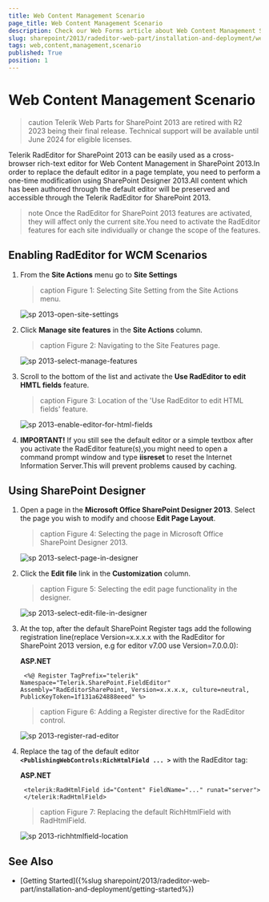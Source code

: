 ```yaml
---
title: Web Content Management Scenario
page_title: Web Content Management Scenario
description: Check our Web Forms article about Web Content Management Scenario.
slug: sharepoint/2013/radeditor-web-part/installation-and-deployment/web-content-management-scenario
tags: web,content,management,scenario
published: True
position: 1
---
```


# Web Content Management Scenario

>caution Telerik Web Parts for SharePoint 2013 are retired with R2 2023 being their final release. Technical support will be available until June 2024 for eligible licenses.

Telerik RadEditor for SharePoint 2013 can be easily used as a cross-browser rich-text editor for Web Content Management in SharePoint 2013.In order to replace the default editor in a page template, you need to perform a one-time modification using SharePoint Designer 2013.All content which has been authored through the default editor will be preserved and accessible through the Telerik RadEditor for SharePoint 2013.



>note Once the RadEditor for SharePoint 2013 features are activated, they will affect only the current site.You need to activate the RadEditor features for each site individually or change the scope of the features.

## Enabling RadEditor for WCM Scenarios



1. From the **Site Actions** menu go to **Site Settings**

	>caption Figure 1: Selecting Site Setting from the Site Actions menu.
	
	![sp 2013-open-site-settings](images/sp2013-open-site-settings.png)

1. Click **Manage site features** in the **Site Actions** column.

	>caption Figure 2: Navigating to the Site Features page.

	![sp 2013-select-manage-features](images/sp2013-select-manage-features.png)

1. Scroll to the bottom of the list and activate the **Use RadEditor to edit HMTL fields** feature.

	>caption Figure 3: Location of the 'Use RadEditor to edit HTML fields' feature.

	![sp 2013-enable-editor-for-html-fields](images/sp2013-enable-editor-for-html-fields.png)

1. **IMPORTANT!** If you still see the default editor or a simple textbox after you activate the RadEditor feature(s),you might need to open a command prompt window and type **iisreset** to reset the Internet Information Server.This will prevent problems caused by caching.


## Using SharePoint Designer

1. Open a page in the **Microsoft Office SharePoint Designer 2013**. Select the page you wish to modify and choose **Edit Page Layout**.

	>caption Figure 4: Selecting the page in Microsoft Office SharePoint Designer 2013.

	![sp 2013-select-page-in-designer](images/sp2013-select-page-in-designer.png)

1. Click the **Edit file** link in the **Customization** column.

	>caption Figure 5: Selecting the edit page functionality in the designer.

	![sp 2013-select-edit-file-in-designer](images/sp2013-select-edit-file-in-designer.png)

1. At the top, after the default SharePoint Register tags add the following registration line(replace Version=x.x.x.x with the RadEditor for SharePoint 2013 version, e.g for editor v7.00 use Version=7.0.0.0):

	**ASP.NET**

		<%@ Register TagPrefix="telerik" Namespace="Telerik.SharePoint.FieldEditor" Assembly="RadEditorSharePoint, Version=x.x.x.x, culture=neutral, PublicKeyToken=1f131a624888eeed" %>  


	>caption Figure 6: Adding a Register directive for the RadEditor control.

	![sp 2013-register-rad-editor](images/sp2013-register-rad-editor.png)

1. Replace the tag of the default editor **`<PublishingWebControls:RichHtmlField ... >`** with the RadEditor tag:

	**ASP.NET**

		<telerik:RadHtmlField id="Content" FieldName="..." runat="server">
		</telerik:RadHtmlField>


	>caption Figure 7: Replacing the default RichHtmlField with RadHtmlField.

	![sp 2013-richhtmlfield-location](images/sp2013-richhtmlfield-location.png)

## See Also

 * [Getting Started]({%slug sharepoint/2013/radeditor-web-part/installation-and-deployment/getting-started%})

